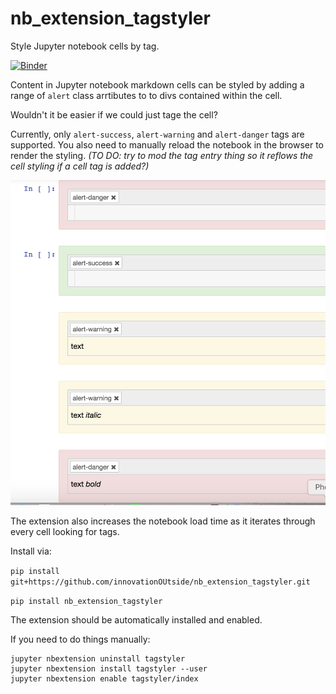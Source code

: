 # nb\_extension\_tagstyler
Style Jupyter notebook cells by tag.

[![Binder](https://mybinder.org/badge_logo.svg)](https://mybinder.org/v2/gh/innovationOUtside/nb_extension_tagstyler/master)


Content in Jupyter notebook markdown cells can be styled by adding a range of `alert` class arrtibutes to to divs contained within the cell.

Wouldn't it be easier if we could just tage the cell?

Currently, only `alert-success`, `alert-warning` and `alert-danger` tags are supported. You also need to manually reload the notebook in the browser to render the styling. *(TO DO: try to mod the tag entry thing so it reflows the cell styling if a cell tag is added?)*

![](.images/tagstyler.png)

The extension also increases the notebook load time as it iterates through every cell looking for tags.

Install via:

`pip install git+https://github.com/innovationOUtside/nb_extension_tagstyler.git`

`pip install nb_extension_tagstyler`

The extension should be automatically installed and enabled.

If you need to do things manually:

```
jupyter nbextension uninstall tagstyler
jupyter nbextension install tagstyler --user
jupyter nbextension enable tagstyler/index
```
